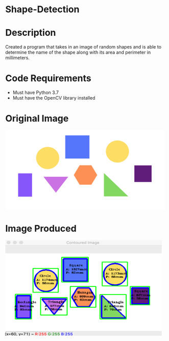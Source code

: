 # Shape-Detection

# Description
Created a program that takes in an image of random shapes and is able to determine the name of the shape along with its area and perimeter in millimeters.

# Code Requirements
- Must have Python 3.7 
- Must have the OpenCV library installed

# Original Image
<img src="Resources/shapes.png" alt="alt text" width="500" height="250">

# Image Produced
<img src="Resources/shapes_detected.png" alt="alt text" width="490" height="300">

